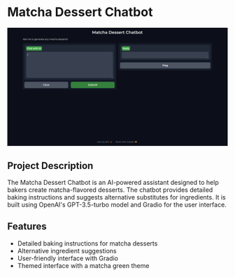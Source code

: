 # Matcha Dessert Chatbot

![Demo](demo.png)

## Project Description

The Matcha Dessert Chatbot is an AI-powered assistant designed to help bakers create matcha-flavored desserts. The chatbot provides detailed baking instructions and suggests alternative substitutes for ingredients. It is built using OpenAI's GPT-3.5-turbo model and Gradio for the user interface.

## Features

- Detailed baking instructions for matcha desserts
- Alternative ingredient suggestions
- User-friendly interface with Gradio
- Themed interface with a matcha green theme

